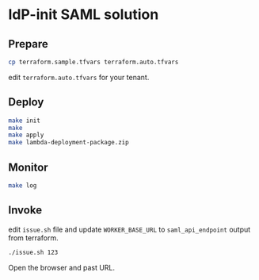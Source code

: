 # IdP-init SAML solution

## Prepare
```bash
cp terraform.sample.tfvars terraform.auto.tfvars
```

edit `terraform.auto.tfvars` for your tenant.

## Deploy
```bash
make init
make
make apply
make lambda-deployment-package.zip
```

## Monitor
```bash
make log
```

## Invoke
edit `issue.sh` file and update `WORKER_BASE_URL` to `saml_api_endpoint` output from terraform.  

```bash
./issue.sh 123
```
Open the browser and past URL.